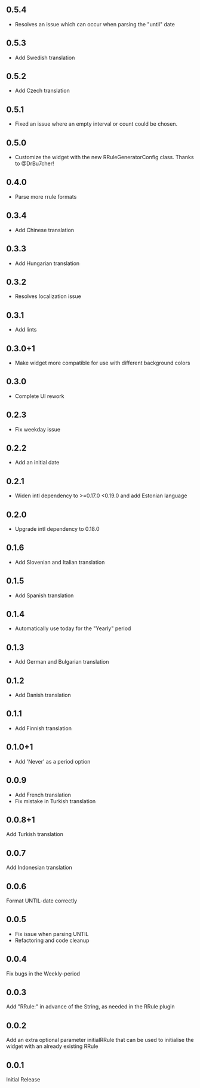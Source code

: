 ## 0.5.4

- Resolves an issue which can occur when parsing the "until" date

## 0.5.3

- Add Swedish translation

## 0.5.2

- Add Czech translation

## 0.5.1
- Fixed an issue where an empty interval or count could be chosen.

## 0.5.0

- Customize the widget with the new RRuleGeneratorConfig class. Thanks to @DrBu7cher!

## 0.4.0

- Parse more rrule formats

## 0.3.4

- Add Chinese translation

## 0.3.3

- Add Hungarian translation

## 0.3.2

- Resolves localization issue

## 0.3.1

- Add lints

## 0.3.0+1

- Make widget more compatible for use with different background colors

## 0.3.0

- Complete UI rework

## 0.2.3

- Fix weekday issue

## 0.2.2

- Add an initial date

## 0.2.1

- Widen intl dependency to >=0.17.0 <0.19.0 and add Estonian language

## 0.2.0

- Upgrade intl dependency to 0.18.0

## 0.1.6

- Add Slovenian and Italian translation

## 0.1.5

- Add Spanish translation

## 0.1.4

- Automatically use today for the "Yearly" period

## 0.1.3

- Add German and Bulgarian translation

## 0.1.2

- Add Danish translation

## 0.1.1

- Add Finnish translation

## 0.1.0+1

- Add 'Never' as a period option

## 0.0.9

- Add French translation
- Fix mistake in Turkish translation

## 0.0.8+1

Add Turkish translation

## 0.0.7

Add Indonesian translation

## 0.0.6

Format UNTIL-date correctly

## 0.0.5

- Fix issue when parsing UNTIL
- Refactoring and code cleanup

## 0.0.4

Fix bugs in the Weekly-period

## 0.0.3

Add "RRule:" in advance of the String, as needed in the RRule plugin

## 0.0.2

Add an extra optional parameter initialRRule that can be used to initialise the widget with an already existing RRule

## 0.0.1

Initial Release
